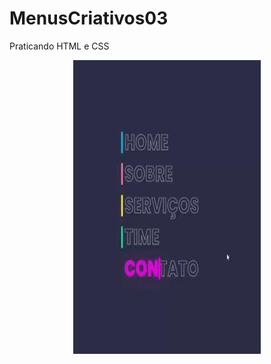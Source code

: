 # MenusCriativos03

Praticando HTML e CSS

<p align="center">
  <img width="300" height="470" src="src/menugif.GIF">
</p>


